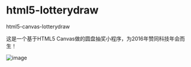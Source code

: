 # html5-lotterydraw
html5-canvas-lotterydraw

这是一个基于HTML5 Canvas做的圆盘抽奖小程序，为2016年赞同科技年会而生！

![image](http://github.com/liuyaoxing/html5-lotterydraw/raw/master/index.png)
